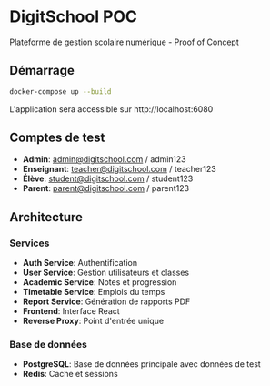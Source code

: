 # DigitSchool POC

Plateforme de gestion scolaire numérique - Proof of Concept

## Démarrage

```bash
docker-compose up --build
```

L'application sera accessible sur http://localhost:6080

## Comptes de test

- **Admin**: admin@digitschool.com / admin123
- **Enseignant**: teacher@digitschool.com / teacher123
- **Élève**: student@digitschool.com / student123
- **Parent**: parent@digitschool.com / parent123

## Architecture

### Services
- **Auth Service**: Authentification
- **User Service**: Gestion utilisateurs et classes
- **Academic Service**: Notes et progression
- **Timetable Service**: Emplois du temps
- **Report Service**: Génération de rapports PDF
- **Frontend**: Interface React
- **Reverse Proxy**: Point d'entrée unique

### Base de données
- **PostgreSQL**: Base de données principale avec données de test
- **Redis**: Cache et sessions